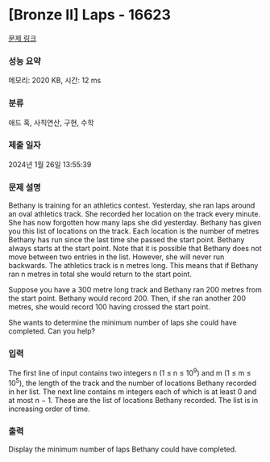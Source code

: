 # [Bronze II] Laps - 16623 

[문제 링크](https://www.acmicpc.net/problem/16623) 

### 성능 요약

메모리: 2020 KB, 시간: 12 ms

### 분류

애드 혹, 사칙연산, 구현, 수학

### 제출 일자

2024년 1월 26일 13:55:39

### 문제 설명

<p>Bethany is training for an athletics contest. Yesterday, she ran laps around an oval athletics track. She recorded her location on the track every minute. She has now forgotten how many laps she did yesterday. Bethany has given you this list of locations on the track. Each location is the number of metres Bethany has run since the last time she passed the start point. Bethany always starts at the start point. Note that it is possible that Bethany does not move between two entries in the list. However, she will never run backwards. The athletics track is n metres long. This means that if Bethany ran n metres in total she would return to the start point.</p>

<p>Suppose you have a 300 metre long track and Bethany ran 200 metres from the start point. Bethany would record 200. Then, if she ran another 200 metres, she would record 100 having crossed the start point.</p>

<p>She wants to determine the minimum number of laps she could have completed. Can you help?</p>

### 입력 

 <p>The first line of input contains two integers n (1 ≤ n ≤ 10<sup>9</sup>) and m (1 ≤ m ≤ 10<sup>5</sup>), the length of the track and the number of locations Bethany recorded in her list. The next line contains m integers each of which is at least 0 and at most n − 1. These are the list of locations Bethany recorded. The list is in increasing order of time.</p>

### 출력 

 <p>Display the minimum number of laps Bethany could have completed.</p>

